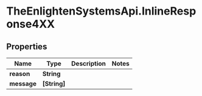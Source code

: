 # TheEnlightenSystemsApi.InlineResponse4XX

## Properties

Name | Type | Description | Notes
------------ | ------------- | ------------- | -------------
**reason** | **String** |  | 
**message** | **[String]** |  | 


